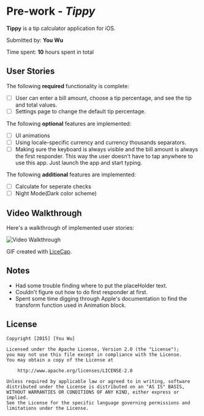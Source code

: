 
# Pre-work - *Tippy*

**Tippy** is a tip calculator application for iOS.

Submitted by: **You Wu**

Time spent: **10** hours spent in total

## User Stories

The following **required** functionality is complete:

* [ ] User can enter a bill amount, choose a tip percentage, and see the tip and total values.
* [ ] Settings page to change the default tip percentage.

The following **optional** features are implemented:
* [ ] UI animations
* [ ] Using locale-specific currency and currency thousands separators.
* [ ] Making sure the keyboard is always visible and the bill amount is always the first responder. This way the user doesn't have to tap anywhere to use this app. Just launch the app and start typing.

The following **additional** features are implemented:

- [ ] Calculate for seperate checks
- [ ] Night Mode(Dark color scheme)

## Video Walkthrough 

Here's a walkthrough of implemented user stories:

<img src='http://i.imgur.com/Sezelpd.gif' title='Video Walkthrough' width='' alt='Video Walkthrough' />

GIF created with [LiceCap](http://www.cockos.com/licecap/).

## Notes

- Had some trouble finding where to put the placeHolder text.
- Couldn't figure out how to do first responder at first.
- Spent some time digging through Apple's documentation to find the transform function used in Animation block.

## License

    Copyright [2015] [You Wu]

    Licensed under the Apache License, Version 2.0 (the "License");
    you may not use this file except in compliance with the License.
    You may obtain a copy of the License at

        http://www.apache.org/licenses/LICENSE-2.0

    Unless required by applicable law or agreed to in writing, software
    distributed under the License is distributed on an "AS IS" BASIS,
    WITHOUT WARRANTIES OR CONDITIONS OF ANY KIND, either express or implied.
    See the License for the specific language governing permissions and
    limitations under the License.
